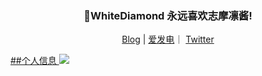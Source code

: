 <h3 align="center">🎉WhiteDiamond 永远喜欢志摩凛酱!</h3>
<p align="center">
   <a target="_blank" href="https://www.yourworld.fun">Blog</a> |
   <a target="_blank" href="">爱发电</a>｜
   <a target="_blank" href="">Twitter
</p>

##个人信息
![](https://genshin-card.yourworld.fun/detail/rand/78721390.png)






